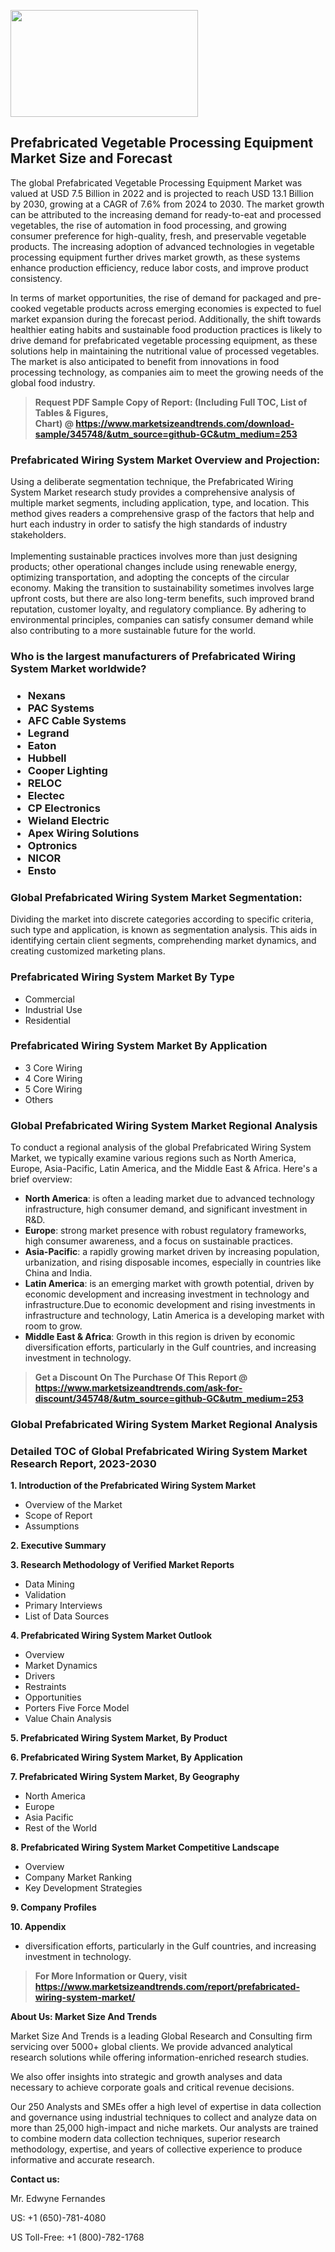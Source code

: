 <p><img class="alignnone size-medium wp-image-20088" src="https://ffe5etoiles.com/wp-content/uploads/2024/12/MST1-300x171.png" alt="" width="300" height="171" /></p><h2>Prefabricated Vegetable Processing Equipment Market Size and Forecast</h2><p>The global Prefabricated Vegetable Processing Equipment Market was valued at USD 7.5 Billion in 2022 and is projected to reach USD 13.1 Billion by 2030, growing at a CAGR of 7.6% from 2024 to 2030. The market growth can be attributed to the increasing demand for ready-to-eat and processed vegetables, the rise of automation in food processing, and growing consumer preference for high-quality, fresh, and preservable vegetable products. The increasing adoption of advanced technologies in vegetable processing equipment further drives market growth, as these systems enhance production efficiency, reduce labor costs, and improve product consistency.</p><p>In terms of market opportunities, the rise of demand for packaged and pre-cooked vegetable products across emerging economies is expected to fuel market expansion during the forecast period. Additionally, the shift towards healthier eating habits and sustainable food production practices is likely to drive demand for prefabricated vegetable processing equipment, as these solutions help in maintaining the nutritional value of processed vegetables. The market is also anticipated to benefit from innovations in food processing technology, as companies aim to meet the growing needs of the global food industry.</p></p><blockquote id="" class=""><strong>Request PDF Sample Copy of Report: (Including Full TOC, List of Tables &amp; Figures, Chart)&nbsp;@&nbsp;<strong><a href="https://www.marketsizeandtrends.com/download-sample/345748/&utm_source=github-GC&utm_medium=253" target="_blank">https://www.marketsizeandtrends.com/download-sample/345748/&utm_source=github-GC&utm_medium=253</a></strong></strong></blockquote><h3 id="" class="">Prefabricated Wiring System Market&nbsp;Overview and Projection:</h3><p id="" class="">Using a deliberate segmentation technique, the Prefabricated Wiring System Market research study provides a comprehensive analysis of multiple market segments, including application, type, and location. This method gives readers a comprehensive grasp of the factors that help and hurt each industry in order to satisfy the high standards of industry stakeholders. <br /> <br />Implementing sustainable practices involves more than just designing products; other operational changes include using renewable energy, optimizing transportation, and adopting the concepts of the circular economy. Making the transition to sustainability sometimes involves large upfront costs, but there are also long-term benefits, such improved brand reputation, customer loyalty, and regulatory compliance. By adhering to environmental principles, companies can satisfy consumer demand while also contributing to a more sustainable future for the world.</p><h3 id="" class="">Who is the largest manufacturers of&nbsp;Prefabricated Wiring System Market worldwide?</h3><h3 class=""><p><ul><li>Nexans </li><li> PAC Systems </li><li> AFC Cable Systems </li><li> Legrand </li><li> Eaton </li><li> Hubbell </li><li> Cooper Lighting </li><li> RELOC </li><li> Electec </li><li> CP Electronics </li><li> Wieland Electric </li><li> Apex Wiring Solutions </li><li> Optronics </li><li> NICOR </li><li> Ensto</li></ul></p></h3><h3 id="" class="">Global&nbsp;Prefabricated Wiring System Market Segmentation:</h3><p id="" class="">Dividing the market into discrete categories according to specific criteria, such type and application, is known as segmentation analysis. This aids in identifying certain client segments, comprehending market dynamics, and creating customized marketing plans.</p><h3 id="" class="">Prefabricated Wiring System Market&nbsp;By Type</h3><p><p><ul><li>Commercial</li><li> Industrial Use</li><li> Residential</p></li></ul></p></p><h3 id="" class="">Prefabricated Wiring System Market&nbsp;By Application</h3><p class=""><p><ul><li>3 Core Wiring</li><li> 4 Core Wiring</li><li> 5 Core Wiring</li><li> Others</li></ul></p></p><h3 id="" class="">Global Prefabricated Wiring System Market Regional Analysis</h3><p id="" class="">To conduct a regional analysis of the global Prefabricated Wiring System Market, we typically examine various regions such as North America, Europe, Asia-Pacific, Latin America, and the Middle East &amp; Africa. Here's a brief overview:</p><ul><li><strong>North America</strong>: is often a leading market due to advanced technology infrastructure, high consumer demand, and significant investment in R&amp;D.</li><li><strong>Europe</strong>: strong market presence with robust regulatory frameworks, high consumer awareness, and a focus on sustainable practices.</li><li><strong>Asia-Pacific</strong>: a rapidly growing market driven by increasing population, urbanization, and rising disposable incomes, especially in countries like China and India.</li><li><strong>Latin America</strong>: is an emerging market with growth potential, driven by economic development and increasing investment in technology and infrastructure.Due to economic development and rising investments in infrastructure and technology, Latin America is a developing market with room to grow.</li><li><strong>Middle East &amp; Africa</strong>: Growth in this region is driven by economic diversification efforts, particularly in the Gulf countries, and increasing investment in technology.</li></ul><blockquote id="" class=""><strong>Get a Discount On The Purchase Of This Report @ <strong><a href="https://www.marketsizeandtrends.com/ask-for-discount/345748/&utm_source=github-GC&utm_medium=253" target="_blank">https://www.marketsizeandtrends.com/ask-for-discount/345748/&utm_source=github-GC&utm_medium=253</a></strong></strong></blockquote><h3 id="" class="">Global Prefabricated Wiring System Market Regional Analysis</h3><h3 id="" class="">Detailed TOC of Global Prefabricated Wiring System Market Research Report, 2023-2030</h3><p id="" class=""><strong>1. Introduction of the Prefabricated Wiring System Market</strong></p><ul><li>Overview of the Market</li><li>Scope of Report</li><li>Assumptions</li></ul><p id="" class=""><strong>2. Executive Summary</strong></p><p id="" class=""><strong>3. Research Methodology of Verified Market Reports</strong></p><ul><li>Data Mining</li><li>Validation</li><li>Primary Interviews</li><li>List of Data Sources</li></ul><p id="" class=""><strong>4. Prefabricated Wiring System Market Outlook</strong></p><ul><li>Overview</li><li>Market Dynamics</li><li>Drivers</li><li>Restraints</li><li>Opportunities</li><li>Porters Five Force Model</li><li>Value Chain Analysis</li></ul><p id="" class=""><strong>5. Prefabricated Wiring System Market, By Product</strong></p><p id="" class=""><strong>6. Prefabricated Wiring System Market, By Application</strong></p><p id="" class=""><strong>7. Prefabricated Wiring System Market, By Geography</strong></p><ul><li>North America</li><li>Europe</li><li>Asia Pacific</li><li>Rest of the World</li></ul><p id="" class=""><strong>8. Prefabricated Wiring System Market Competitive Landscape</strong></p><ul><li>Overview</li><li>Company Market Ranking</li><li>Key Development Strategies</li></ul><p id="" class=""><strong>9. Company Profiles</strong></p><p id="" class=""><strong>10. Appendix</strong></p><ul><li>diversification efforts, particularly in the Gulf countries, and increasing investment in technology.</li></ul><blockquote id="" class=""><strong>For More Information or Query, visit <strong><strong><a href="https://www.marketsizeandtrends.com/report/prefabricated-wiring-system-market/" target="_blank">https://www.marketsizeandtrends.com/report/prefabricated-wiring-system-market/</a></strong></strong></strong></blockquote><p id="" class=""><strong>About Us: Market Size And Trends</strong></p><p id="" class="">Market Size And Trends is a leading Global Research and Consulting firm servicing over 5000+ global clients. We provide advanced analytical research solutions while offering information-enriched research studies.</p><p id="" class="">We also offer insights into strategic and growth analyses and data necessary to achieve corporate goals and critical revenue decisions.</p><p id="" class="">Our 250 Analysts and SMEs offer a high level of expertise in data collection and governance using industrial techniques to collect and analyze data on more than 25,000 high-impact and niche markets. Our analysts are trained to combine modern data collection techniques, superior research methodology, expertise, and years of collective experience to produce informative and accurate research.</p><p id="" class=""><strong>Contact us:</strong></p><p id="" class="">Mr. Edwyne Fernandes</p><p id="" class="">US: +1 (650)-781-4080</p><p id="" class="">US Toll-Free: +1 (800)-782-1768</p>
